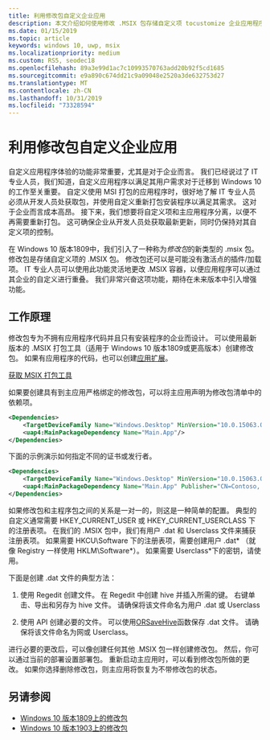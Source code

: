 ```yaml
---
title: 利用修改包自定义企业应用
description: 本文介绍如何使用修改 .MSIX 包存储自定义项 tocustomize 企业应用程序。
ms.date: 01/15/2019
ms.topic: article
keywords: windows 10, uwp, msix
ms.localizationpriority: medium
ms.custom: RS5, seodec18
ms.openlocfilehash: 89a3e99d1ac7c10993570763add20b92f5cd1685
ms.sourcegitcommit: e9a890c674dd21c9a09048e2520a3de632753d27
ms.translationtype: MT
ms.contentlocale: zh-CN
ms.lasthandoff: 10/31/2019
ms.locfileid: "73328594"
---
```

# <a name="customize-your-enterprise-apps-with-modification-packages"></a>利用修改包自定义企业应用 

自定义应用程序体验的功能非常重要，尤其是对于企业而言。 我们已经说过了 IT 专业人员，我们知道，自定义应用程序以满足其用户需求对于迁移到 Windows 10 的工作至关重要。 自定义使用 MSI 打包的应用程序时，很好地了解 IT 专业人员必须从开发人员处获取包，并使用自定义重新打包安装程序以满足其需求。 这对于企业而言成本高昂。 接下来，我们想要将自定义项和主应用程序分离，以便不再需要重新打包。 这可确保企业从开发人员处获取最新更新，同时仍保持对其自定义项的控制。

在 Windows 10 版本1809中，我们引入了一种称为*修改包*的新类型的 .msix 包。 修改包是存储自定义项的 .MSIX 包。 修改包还可以是可能没有激活点的插件/加载项。 IT 专业人员可以使用此功能灵活地更改 .MSIX 容器，以便应用程序可以通过其企业的自定义进行重叠。 我们非常兴奋这项功能，期待在未来版本中引入增强功能。 

## <a name="how-it-works"></a>工作原理

修改包专为不拥有应用程序代码并且只有安装程序的企业而设计。 可以使用最新版本的 .MSIX 打包工具（适用于 Windows 10 版本1809或更高版本）创建修改包。 如果有应用程序的代码，也可以创建[应用扩展](https://docs.microsoft.com/windows/uwp/launch-resume/how-to-create-an-extension)。 

<div class="nextstepaction"><p><a class="x-hidden-focus" href="https://www.microsoft.com/p/msix-packaging-tool/9n5lw3jbcxkf" data-linktype="external">获取 MSIX 打包工具</a></p></div>

如果要创建具有到主应用严格绑定的修改包，可以将主应用声明为修改包清单中的依赖项。 

``` xml
<Dependencies>
    <TargetDeviceFamily Name="Windows.Desktop" MinVersion="10.0.15063.0"/>
    <uap4:MainPackageDependency Name="Main.App"/>
</Dependencies>
```

下面的示例演示如何指定不同的证书或发行者。

``` xml
<Dependencies>
    <TargetDeviceFamily Name="Windows.Desktop" MinVersion="10.0.15063.0"/>
    <uap4:MainPackageDependency Name="Main.App" Publisher="CN=Contoso, C=US" />
</Dependencies>

```

如果修改包和主程序包之间的关系是一对一的，则这是一种简单的配置。 典型的自定义通常需要 HKEY_CURRENT_USER 或 HKEY_CURRENT_USERCLASS 下的注册表项。 在我们的 .MSIX 包中，我们有用户 .dat 和 Userclass 文件来捕获注册表项。 如果需要 HKCU\Software 下的注册表项，需要创建用户 .dat\* （就像 Registry 一样使用 HKLM\Software\*）。 如果需要 Userclass\*下的密钥，请使用。 

下面是创建 .dat 文件的典型方法： 

1. 使用 Regedit 创建文件。 在 Regedit 中创建 hive 并插入所需的键。 右键单击、导出和另存为 hive 文件。 请确保将该文件命名为用户 .dat 或 Userclass

2. 使用 API 创建必要的文件。 可以使用[ORSaveHive](https://docs.microsoft.com/windows/win32/devnotes/orsavehive)函数保存 .dat 文件。 请确保将该文件命名为网或 Userclass。

进行必要的更改后，可以像创建任何其他 .MSIX 包一样创建修改包。 然后，你可以通过当前的部署设置部署包。 重新启动主应用时，可以看到修改包所做的更改。 如果你选择删除修改包，则主应用将恢复为不带修改包的状态。 

## <a name="see-also"></a>另请参阅
- [Windows 10 版本1809上的修改包](modification-package-1809-update.md)
- [Windows 10 版本1903上的修改包](modification-package-1903.md)
